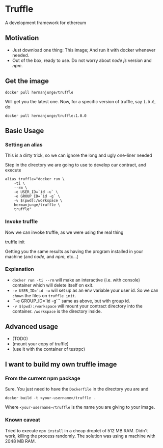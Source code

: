 # Truffle

A development framework for ethereum

## Motivation

* Just download one thing: This image; And run it with docker whenever needed.
* Out of the box, ready to use. Do not worry about _node js_ version and _npm_.

## Get the image

    docker pull hermanjunge/truffle

Will get you the latest one. Now, for a specific version of truffle, say `1.0.0`, do

    docker pull hermanjunge/truffle:1.0.0

## Basic Usage

### Setting an alias

This is a dirty trick, so we can ignore the long and ugly one-liner needed

Step in the directory we are going to use to develop our contract, and execute

    alias truffle="docker run \
        -ti \
        --rm \
        -e USER_ID=`id -u` \
        -e GROUP_ID=`id -g` \
        -v $(pwd):/workspace \
        hermanjunge/truffle \
        truffle"

### Invoke truffle

Now we can invoke truffle, as we were using the real thing

   truffle init

Getting you the same results as having the program installed in your machine (and _node_, and _npm_, etc...)

### Explanation

* `docker run -ti --rm` will make an interactive (i.e. with console) container which will delete itself on exit.
* ``-e USER_ID=`id -u`` will set up as an env variable your user id. So we can `chown` the files on `truffle init`.
* ``-e GROUP_ID=`id -g``` same as above, but with group id.
* `-v $(pwd):/workspace` will mount your contract directory into the container. `/workspace` is the directory inside.

## Advanced usage

* (TODO)
* (mount your copy of truffle)
* (use it with the container of testrpc)

## I want to build my own truffle image

### From the current npm package

Sure. You just need to have the `Dockerfile` in the directory you are and

    docker build -t <your-username>/truffle .

Where `<your-username>/truffle` is the name you are giving to your image.

### Known caveat

Tried to execute `npm install` in a cheap droplet of 512 MB RAM. Didn't work,
killing the process randomly. The solution was using a machine with 2048 MB RAM.
